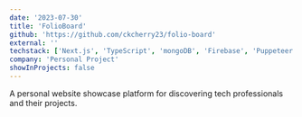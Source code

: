 ```yaml
---
date: '2023-07-30'
title: 'FolioBoard'
github: 'https://github.com/ckcherry23/folio-board'
external: ''
techstack: ['Next.js', 'TypeScript', 'mongoDB', 'Firebase', 'Puppeteer']
company: 'Personal Project'
showInProjects: false
---
```


A personal website showcase platform for discovering tech professionals and their projects.
